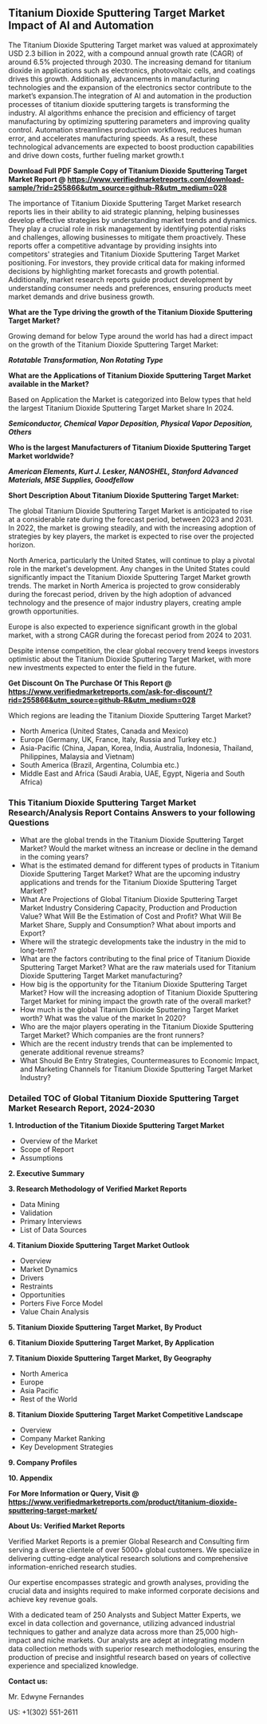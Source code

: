 <h2>Titanium Dioxide Sputtering Target Market Impact of AI and Automation</h2>The Titanium Dioxide Sputtering Target market was valued at approximately USD 2.3 billion in 2022, with a compound annual growth rate (CAGR) of around 6.5% projected through 2030. The increasing demand for titanium dioxide in applications such as electronics, photovoltaic cells, and coatings drives this growth. Additionally, advancements in manufacturing technologies and the expansion of the electronics sector contribute to the market’s expansion.The integration of AI and automation in the production processes of titanium dioxide sputtering targets is transforming the industry. AI algorithms enhance the precision and efficiency of target manufacturing by optimizing sputtering parameters and improving quality control. Automation streamlines production workflows, reduces human error, and accelerates manufacturing speeds. As a result, these technological advancements are expected to boost production capabilities and drive down costs, further fueling market growth.t</p><p id="" class=""><strong>Download Full PDF Sample Copy of Titanium Dioxide Sputtering Target Market Report @ <a href="https://www.verifiedmarketreports.com/download-sample/?rid=255866&utm_source=github-R&utm_medium=028" target="_blank">https://www.verifiedmarketreports.com/download-sample/?rid=255866&utm_source=github-R&utm_medium=028</a></strong></p><p>The importance of&nbsp;Titanium Dioxide Sputtering Target Market research reports lies in their ability to aid strategic planning, helping businesses develop effective strategies by understanding market trends and dynamics. They play a crucial role in risk management by identifying potential risks and challenges, allowing businesses to mitigate them proactively. These reports offer a competitive advantage by providing insights into competitors' strategies and Titanium Dioxide Sputtering Target Market positioning. For investors, they provide critical data for making informed decisions by highlighting market forecasts and growth potential. Additionally, market research reports guide product development by understanding consumer needs and preferences, ensuring products meet market demands and drive business growth.</p><p><strong>What are the&nbsp;Type driving the growth of the Titanium Dioxide Sputtering Target Market?</strong></p><p id="" class="">Growing demand for below Type around the world has had a direct impact on the growth of the Titanium Dioxide Sputtering Target Market:</p><em><strong>Rotatable Transformation, Non Rotating Type</strong></em></p><strong>What are the&nbsp;Applications&nbsp;of Titanium Dioxide Sputtering Target Market available in the Market?</strong></p><p id="" class="">Based on Application the Market is categorized into Below types that held the largest Titanium Dioxide Sputtering Target Market share In 2024.</p><em><strong>Semiconductor, Chemical Vapor Deposition, Physical Vapor Deposition, Others</strong></em></p><strong>Who is the largest Manufacturers of Titanium Dioxide Sputtering Target Market worldwide?</strong></p><p><em><strong>American Elements, Kurt J. Lesker, NANOSHEL, Stanford Advanced Materials, MSE Supplies, Goodfellow</strong></em></p><p id="" class=""><strong>Short Description About Titanium Dioxide Sputtering Target Market:</strong></p><p>The global Titanium Dioxide Sputtering Target Market is anticipated to rise at a considerable rate during the forecast period, between 2023 and 2031. In 2022, the market is growing steadily, and with the increasing adoption of strategies by key players, the market is expected to rise over the projected horizon.</p><p>North America, particularly the United States, will continue to play a pivotal role in the market's development. Any changes in the United States could significantly impact the Titanium Dioxide Sputtering Target Market growth trends. The market in North America is projected to grow considerably during the forecast period, driven by the high adoption of advanced technology and the presence of major industry players, creating ample growth opportunities.</p><p>Europe is also expected to experience significant growth in the global market, with a strong CAGR during the forecast period from 2024 to 2031.</p><p>Despite intense competition, the clear global recovery trend keeps investors optimistic about the Titanium Dioxide Sputtering Target Market, with more new investments expected to enter the field in the future.</p><p id="" class=""><strong>Get Discount On The Purchase Of This Report @ <a href="https://www.verifiedmarketreports.com/ask-for-discount/?rid=255866&utm_source=github-R&utm_medium=028" target="_blank">https://www.verifiedmarketreports.com/ask-for-discount/?rid=255866&utm_source=github-R&utm_medium=028</a></strong></p>Which regions are leading the Titanium Dioxide Sputtering Target Market?</p><ul><li>North America (United States, Canada and Mexico)</li><li>Europe (Germany, UK, France, Italy, Russia and Turkey etc.)</li><li>Asia-Pacific (China, Japan, Korea, India, Australia, Indonesia, Thailand, Philippines, Malaysia and Vietnam)</li><li>South America (Brazil, Argentina, Columbia etc.)</li><li>Middle East and Africa (Saudi Arabia, UAE, Egypt, Nigeria and South Africa)</li></ul><h3 id="" class="">This Titanium Dioxide Sputtering Target Market Research/Analysis Report Contains Answers to your following Questions</h3><ul><li>What are the global trends in the Titanium Dioxide Sputtering Target Market? Would the market witness an increase or decline in the demand in the coming years?</li><li>What is the estimated demand for different types of products in Titanium Dioxide Sputtering Target Market? What are the upcoming industry applications and trends for the Titanium Dioxide Sputtering Target Market?</li><li>What Are Projections of Global Titanium Dioxide Sputtering Target Market Industry Considering Capacity, Production and Production Value? What Will Be the Estimation of Cost and Profit? What Will Be Market Share, Supply and Consumption? What about imports and Export?</li><li>Where will the strategic developments take the industry in the mid to long-term?</li><li>What are the factors contributing to the final price of Titanium Dioxide Sputtering Target Market? What are the raw materials used for Titanium Dioxide Sputtering Target Market manufacturing?</li><li>How big is the opportunity for the Titanium Dioxide Sputtering Target Market? How will the increasing adoption of Titanium Dioxide Sputtering Target Market for mining impact the growth rate of the overall market?</li><li>How much is the global Titanium Dioxide Sputtering Target Market worth? What was the value of the market In 2020?</li><li>Who are the major players operating in the Titanium Dioxide Sputtering Target Market? Which companies are the front runners?</li><li>Which are the recent industry trends that can be implemented to generate additional revenue streams?</li><li>What Should Be Entry Strategies, Countermeasures to Economic Impact, and Marketing Channels for Titanium Dioxide Sputtering Target Market Industry?</li></ul><h3 id="" class="">Detailed TOC of Global Titanium Dioxide Sputtering Target Market Research Report, 2024-2030</h3><p id="" class=""><strong>1. Introduction of the Titanium Dioxide Sputtering Target Market</strong></p><ul><li>Overview of the Market</li><li>Scope of Report</li><li>Assumptions</li></ul><p id="" class=""><strong>2. Executive Summary</strong></p><p id="" class=""><strong>3. Research Methodology of Verified Market Reports</strong></p><ul><li>Data Mining</li><li>Validation</li><li>Primary Interviews</li><li>List of Data Sources</li></ul><p id="" class=""><strong>4. Titanium Dioxide Sputtering Target Market Outlook</strong></p><ul><li>Overview</li><li>Market Dynamics</li><li>Drivers</li><li>Restraints</li><li>Opportunities</li><li>Porters Five Force Model</li><li>Value Chain Analysis</li></ul><p id="" class=""><strong>5. Titanium Dioxide Sputtering Target Market, By Product</strong></p><p id="" class=""><strong>6. Titanium Dioxide Sputtering Target Market, By Application</strong></p><p id="" class=""><strong>7. Titanium Dioxide Sputtering Target Market, By Geography</strong></p><ul><li>North America</li><li>Europe</li><li>Asia Pacific</li><li>Rest of the World</li></ul><p id="" class=""><strong>8. Titanium Dioxide Sputtering Target Market Competitive Landscape</strong></p><ul><li>Overview</li><li>Company Market Ranking</li><li>Key Development Strategies</li></ul><p id="" class=""><strong>9. Company Profiles</strong></p><p id="" class=""><strong>10. Appendix</strong></p><p id="" class=""><strong>For More Information or Query, Visit @ <a href="https://www.verifiedmarketreports.com/product/titanium-dioxide-sputtering-target-market/" target="_blank">https://www.verifiedmarketreports.com/product/titanium-dioxide-sputtering-target-market/</a></strong></p><p id="" class=""><strong>About Us: Verified Market Reports</strong></p><p id="" class="">Verified Market Reports is a premier Global Research and Consulting firm serving a diverse clientele of over 5000+ global customers. We specialize in delivering cutting-edge analytical research solutions and comprehensive information-enriched research studies.</p><p id="" class="">Our expertise encompasses strategic and growth analyses, providing the crucial data and insights required to make informed corporate decisions and achieve key revenue goals.</p><p id="" class="">With a dedicated team of 250 Analysts and Subject Matter Experts, we excel in data collection and governance, utilizing advanced industrial techniques to gather and analyze data across more than 25,000 high-impact and niche markets. Our analysts are adept at integrating modern data collection methods with superior research methodologies, ensuring the production of precise and insightful research based on years of collective experience and specialized knowledge.</p><p id="" class=""><strong>Contact us:</strong></p><p id="" class="">Mr. Edwyne Fernandes</p><p id="" class="">US: +1(302) 551-2611</p>